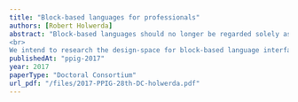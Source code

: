 ```yaml
---
title: "Block-based languages for professionals"
authors: [Robert Holwerda]
abstract: "Block-based languages should no longer be regarded solely as a stepping stone to text-based languages. In fact, the design of block-based languages should evolve towards a programming-UI that (adult) professionals find productive and pleasant to use, even on a day-to-day basis. Current block-based languages are not there yet.
<br>
We intend to research the design-space for block-based language interfaces with these new users and usages in mind, focussing on web designers. An initial user-study, exposing design students to a block-based version of a programming language they already know, kicks off this research."
publishedAt: "ppig-2017"
year: 2017
paperType: "Doctoral Consortium"
url_pdf: "/files/2017-PPIG-28th-DC-holwerda.pdf"
---
```

